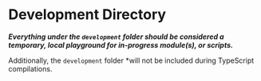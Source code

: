 # Development Directory #

***Everything under the `development` folder should be considered a temporary, local
playground for in-progress module(s), or scripts.***

Additionally, the `development` folder *will not be included during TypeScript compilations.